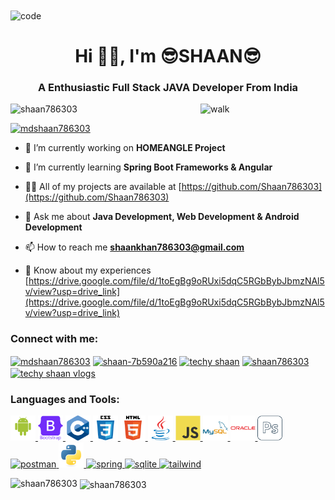 <img align="center" alt="code" height="200" width="500" src="https://media3.giphy.com/media/VTtANKl0beDFQRLDTh/200w.webp?cid=ecf05e47ej5xp3fpdw9rlry8hbrv2lxm5y9edi3vymhmkr5k&ep=v1_gifs_search&rid=200w.webp&ct=g">
<h1 align="center">Hi 👋🏻, I'm 😎SHAAN😎</h1>
<h3 align="center">A Enthusiastic Full Stack JAVA Developer From India</h3>
<img align="right" alt="walk" width="200" src="https://i.gifer.com/origin/f1/f1c839d0b1fd57dd8ee99936bfe7ecc8_w200.gif">
<p align="left"> <img src="https://komarev.com/ghpvc/?username=shaan786303&label=Profile%20views&color=0e75b6&style=flat" alt="shaan786303" /> </p>

<p align="left"> <a href="https://twitter.com/mdshaan786303" target="blank"><img src="https://img.shields.io/twitter/follow/mdshaan786303?logo=twitter&style=for-the-badge" alt="mdshaan786303" /></a> </p>

- 🔭 I’m currently working on **HOMEANGLE Project**

- 🌱 I’m currently learning **Spring Boot Frameworks & Angular**

- 👨‍💻 All of my projects are available at [https://github.com/Shaan786303](https://github.com/Shaan786303)

- 💬 Ask me about **Java Development, Web Development & Android Development**

- 📫 How to reach me **shaankhan786303@gmail.com**

- 📄 Know about my experiences [https://drive.google.com/file/d/1toEgBg9oRUxi5dqC5RGbBybJbmzNAl5v/view?usp=drive_link](https://drive.google.com/file/d/1toEgBg9oRUxi5dqC5RGbBybJbmzNAl5v/view?usp=drive_link)

<h3 align="left">Connect with me:</h3>
<p align="left">
<a href="https://twitter.com/mdshaan786303" target="blank"><img align="center" src="https://raw.githubusercontent.com/rahuldkjain/github-profile-readme-generator/master/src/images/icons/Social/twitter.svg" alt="mdshaan786303" height="30" width="40" /></a>
<a href="https://linkedin.com/in/shaan-7b590a216" target="blank"><img align="center" src="https://raw.githubusercontent.com/rahuldkjain/github-profile-readme-generator/master/src/images/icons/Social/linked-in-alt.svg" alt="shaan-7b590a216" height="30" width="40" /></a>
<a href="https://fb.com/techy shaan" target="blank"><img align="center" src="https://raw.githubusercontent.com/rahuldkjain/github-profile-readme-generator/master/src/images/icons/Social/facebook.svg" alt="techy shaan" height="30" width="40" /></a>
<a href="https://instagram.com/shaan786303" target="blank"><img align="center" src="https://raw.githubusercontent.com/rahuldkjain/github-profile-readme-generator/master/src/images/icons/Social/instagram.svg" alt="shaan786303" height="30" width="40" /></a>
<a href="https://www.youtube.com/c/techy shaan vlogs" target="blank"><img align="center" src="https://raw.githubusercontent.com/rahuldkjain/github-profile-readme-generator/master/src/images/icons/Social/youtube.svg" alt="techy shaan vlogs" height="30" width="40" /></a>
</p>

<h3 align="left">Languages and Tools:</h3>
<p align="left"> <a href="https://developer.android.com" target="_blank" rel="noreferrer"> <img src="https://raw.githubusercontent.com/devicons/devicon/master/icons/android/android-original-wordmark.svg" alt="android" width="40" height="40"/> </a> <a href="https://getbootstrap.com" target="_blank" rel="noreferrer"> <img src="https://raw.githubusercontent.com/devicons/devicon/master/icons/bootstrap/bootstrap-plain-wordmark.svg" alt="bootstrap" width="40" height="40"/> </a> <a href="https://www.w3schools.com/cpp/" target="_blank" rel="noreferrer"> <img src="https://raw.githubusercontent.com/devicons/devicon/master/icons/cplusplus/cplusplus-original.svg" alt="cplusplus" width="40" height="40"/> </a> <a href="https://www.w3schools.com/css/" target="_blank" rel="noreferrer"> <img src="https://raw.githubusercontent.com/devicons/devicon/master/icons/css3/css3-original-wordmark.svg" alt="css3" width="40" height="40"/> </a> <a href="https://www.w3.org/html/" target="_blank" rel="noreferrer"> <img src="https://raw.githubusercontent.com/devicons/devicon/master/icons/html5/html5-original-wordmark.svg" alt="html5" width="40" height="40"/> </a> <a href="https://www.java.com" target="_blank" rel="noreferrer"> <img src="https://raw.githubusercontent.com/devicons/devicon/master/icons/java/java-original.svg" alt="java" width="40" height="40"/> </a> <a href="https://developer.mozilla.org/en-US/docs/Web/JavaScript" target="_blank" rel="noreferrer"> <img src="https://raw.githubusercontent.com/devicons/devicon/master/icons/javascript/javascript-original.svg" alt="javascript" width="40" height="40"/> </a> <a href="https://www.mysql.com/" target="_blank" rel="noreferrer"> <img src="https://raw.githubusercontent.com/devicons/devicon/master/icons/mysql/mysql-original-wordmark.svg" alt="mysql" width="40" height="40"/> </a> <a href="https://www.oracle.com/" target="_blank" rel="noreferrer"> <img src="https://raw.githubusercontent.com/devicons/devicon/master/icons/oracle/oracle-original.svg" alt="oracle" width="40" height="40"/> </a> <a href="https://www.photoshop.com/en" target="_blank" rel="noreferrer"> <img src="https://raw.githubusercontent.com/devicons/devicon/master/icons/photoshop/photoshop-line.svg" alt="photoshop" width="40" height="40"/> </a> <a href="https://postman.com" target="_blank" rel="noreferrer"> <img src="https://www.vectorlogo.zone/logos/getpostman/getpostman-icon.svg" alt="postman" width="40" height="40"/> </a> <a href="https://www.python.org" target="_blank" rel="noreferrer"> <img src="https://raw.githubusercontent.com/devicons/devicon/master/icons/python/python-original.svg" alt="python" width="40" height="40"/> </a> <a href="https://spring.io/" target="_blank" rel="noreferrer"> <img src="https://www.vectorlogo.zone/logos/springio/springio-icon.svg" alt="spring" width="40" height="40"/> </a> <a href="https://www.sqlite.org/" target="_blank" rel="noreferrer"> <img src="https://www.vectorlogo.zone/logos/sqlite/sqlite-icon.svg" alt="sqlite" width="40" height="40"/> </a> <a href="https://tailwindcss.com/" target="_blank" rel="noreferrer"> <img src="https://www.vectorlogo.zone/logos/tailwindcss/tailwindcss-icon.svg" alt="tailwind" width="40" height="40"/> </a> </p>

<p><img align="left" src="https://github-readme-stats.vercel.app/api/top-langs?username=shaan786303&show_icons=true&locale=en&layout=compact" alt="shaan786303" /></p>

<p>&nbsp;<img align="center" src="https://github-readme-stats.vercel.app/api?username=shaan786303&show_icons=true&locale=en" alt="shaan786303" /></p>

